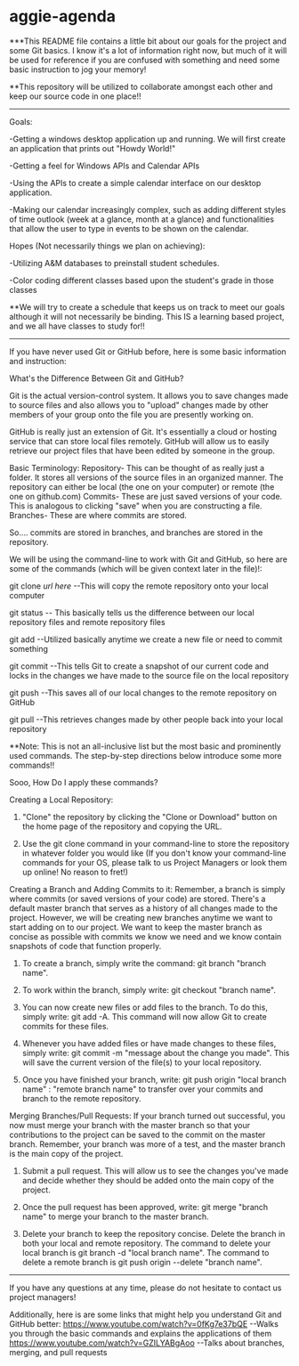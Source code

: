 # aggie-agenda

***This README file contains a little bit about our goals for the project and some Git basics. I know it's a lot of information right now, but much of it will be used for reference if you are confused with something and need some basic instruction to jog your memory!

**This repository will be utilized to collaborate amongst each other and keep our source code in one place!!

--------------------------------------------------------------------------------------------------------------------------------
Goals:

-Getting a windows desktop application up and running. We will first create an application that prints out "Howdy World!"

-Getting a feel for Windows APIs and Calendar APIs

-Using the APIs to create a simple calendar interface on our desktop application.

-Making our calendar increasingly complex, such as adding different styles of time outlook (week at a glance, month at a glance) and functionalities that allow the user to type in events to be shown on the calendar.


Hopes (Not necessarily things we plan on achieving):

-Utilizing A&M databases to preinstall student schedules.

-Color coding different classes based upon the student's grade in those classes

**We will try to create a schedule that keeps us on track to meet our goals although it will not necessarily be binding. This IS a learning based project, and we all have classes to study for!!

-------------------------------------------------------------------------------------------------------------------------------------
If you have never used Git or GitHub before, here is some basic information and instruction: 


What's the Difference Between Git and GitHub?

Git is the actual version-control system. It allows you to save changes made to source files and also allows you to "upload" changes made by other members of your group onto the file you are presently working on. 

GitHub is really just an extension of Git. It's essentially a cloud or hosting service that can store local files remotely. GitHub will allow us to easily retrieve our project files that have been edited by someone in the group.


Basic Terminology:
Repository- This can be thought of as really just a folder. It stores all versions of the source files in an organized manner. The repository can either be local (the one on your computer) or remote (the one on github.com)
Commits- These are just saved versions of your code. This is analogous to clicking "save" when you are constructing a file.
Branches- These are where commits are stored.

So.... commits are stored in branches, and branches are stored in the repository. 


We will be using the command-line to work with Git and GitHub, so here are some of the commands (which will be given context later in the file)!:

git clone *url here*  --This will copy the remote repository onto your local computer

git status   -- This basically tells us the difference between our local repository files and remote repository files

git add  --Utilized basically anytime we create a new file or need to commit something

git commit  --This tells Git to create a snapshot of our current code and locks in the changes we have made to the source file on the local repository

git push  --This saves all of our local changes to the remote repository on GitHub

git pull --This retrieves changes made by other people back into your local repository

**Note: This is not an all-inclusive list but the most basic and prominently used commands. The step-by-step directions below introduce some more commands!!


Sooo, How Do I apply these commands?

Creating a Local Repository:
1. "Clone" the repository by clicking the "Clone or Download" button on the home page of the repository and copying the URL.

2. Use the git clone command in your command-line to store the repository in whatever folder you would like (If you don't know your command-line commands for your OS, please talk to us Project Managers or look them up online! No reason to fret!)

Creating a Branch and Adding Commits to it:
Remember, a branch is simply where commits (or saved versions of your code) are stored. There's a default master branch that serves as a history of all changes made to the project. However, we will be creating new branches anytime we want to start adding on to our project. We want to keep the master branch as concise as possible with commits we know we need and we know contain snapshots of code that function properly.

1. To create a branch, simply write the command: git branch "branch name".

2. To work within the branch, simply write: git checkout "branch name".

3. You can now create new files or add files to the branch. To do this, simply write: git add -A. This command will now allow Git to create commits for these files.

4. Whenever you have added files or have made changes to these files, simply write: git commit -m "message about the change you made". This will save the current version of the file(s) to your local repository. 

5. Once you have finished your branch, write: git push origin "local branch name" : "remote branch name" to transfer over your commits and branch to the remote repository.

Merging Branches/Pull Requests:
If your branch turned out successful, you now must merge your branch with the master branch so that your contributions to the project can be saved to the commit on the master branch. Remember, your branch was more of a test, and the master branch is the main copy of the project.

1. Submit a pull request. This will allow us to see the changes you've made and decide whether they should be added onto the main copy of the project. 

2. Once the pull request has been approved, write: git merge "branch name" to merge your branch to the master branch.

3. Delete your branch to keep the repository concise. Delete the branch in both your local and remote repository. The command to delete your local branch is git branch -d "local branch name". The command to delete a remote branch is git push origin --delete "branch name".
--------------------------------------------------------------------------------------------------------------------------------------
If you have any questions at any time, please do not hesitate to contact us project managers!

Additionally, here is are some links that might help you understand Git and GitHub better:
https://www.youtube.com/watch?v=0fKg7e37bQE --Walks you through the basic commands and explains the applications of them
https://www.youtube.com/watch?v=GZILYABgAoo --Talks about branches, merging, and pull requests
